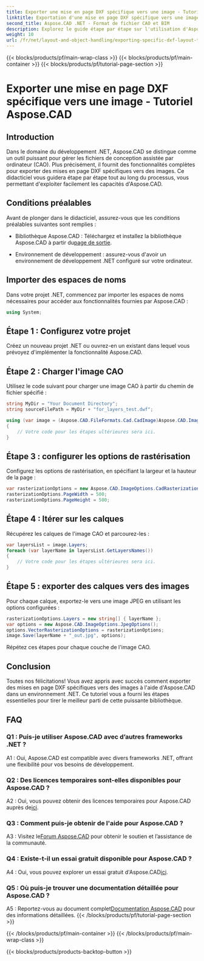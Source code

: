 ```yaml
---
title: Exporter une mise en page DXF spécifique vers une image - Tutoriel Aspose.CAD
linktitle: Exportation d'une mise en page DXF spécifique vers une image
second_title: Aspose.CAD .NET - Format de fichier CAO et BIM
description: Explorez le guide étape par étape sur l'utilisation d'Aspose.CAD pour .NET pour exporter des mises en page DXF spécifiques vers des images. Maximisez l'efficacité de votre développement .NET avec ce puissant didacticiel.
weight: 10
url: /fr/net/layout-and-object-handling/exporting-specific-dxf-layout-to-image/
---
```


{{< blocks/products/pf/main-wrap-class >}}
{{< blocks/products/pf/main-container >}}
{{< blocks/products/pf/tutorial-page-section >}}

# Exporter une mise en page DXF spécifique vers une image - Tutoriel Aspose.CAD

## Introduction

Dans le domaine du développement .NET, Aspose.CAD se distingue comme un outil puissant pour gérer les fichiers de conception assistée par ordinateur (CAO). Plus précisément, il fournit des fonctionnalités complètes pour exporter des mises en page DXF spécifiques vers des images. Ce didacticiel vous guidera étape par étape tout au long du processus, vous permettant d'exploiter facilement les capacités d'Aspose.CAD.

## Conditions préalables

Avant de plonger dans le didacticiel, assurez-vous que les conditions préalables suivantes sont remplies :

-  Bibliothèque Aspose.CAD : Téléchargez et installez la bibliothèque Aspose.CAD à partir du[page de sortie](https://releases.aspose.com/cad/net/).

- Environnement de développement : assurez-vous d'avoir un environnement de développement .NET configuré sur votre ordinateur.

## Importer des espaces de noms

Dans votre projet .NET, commencez par importer les espaces de noms nécessaires pour accéder aux fonctionnalités fournies par Aspose.CAD :

```csharp
using System;
```

## Étape 1 : Configurez votre projet

Créez un nouveau projet .NET ou ouvrez-en un existant dans lequel vous prévoyez d'implémenter la fonctionnalité Aspose.CAD.

## Étape 2 : Charger l'image CAO

Utilisez le code suivant pour charger une image CAO à partir du chemin de fichier spécifié :

```csharp
string MyDir = "Your Document Directory";
string sourceFilePath = MyDir + "for_layers_test.dwf";

using (var image = (Aspose.CAD.FileFormats.Cad.CadImage)Aspose.CAD.Image.Load(sourceFilePath))
{
    // Votre code pour les étapes ultérieures sera ici.
}
```

## Étape 3 : configurer les options de rastérisation

Configurez les options de rastérisation, en spécifiant la largeur et la hauteur de la page :

```csharp
var rasterizationOptions = new Aspose.CAD.ImageOptions.CadRasterizationOptions();
rasterizationOptions.PageWidth = 500;
rasterizationOptions.PageHeight = 500;
```

## Étape 4 : Itérer sur les calques

Récupérez les calques de l'image CAO et parcourez-les :

```csharp
var layersList = image.Layers;
foreach (var layerName in layersList.GetLayersNames())
{
    // Votre code pour les étapes ultérieures sera ici.
}
```

## Étape 5 : exporter des calques vers des images

Pour chaque calque, exportez-le vers une image JPEG en utilisant les options configurées :

```csharp
rasterizationOptions.Layers = new string[] { layerName };
var options = new Aspose.CAD.ImageOptions.JpegOptions();
options.VectorRasterizationOptions = rasterizationOptions;
image.Save(layerName + "_out.jpg", options);
```

Répétez ces étapes pour chaque couche de l'image CAO.

## Conclusion

Toutes nos félicitations! Vous avez appris avec succès comment exporter des mises en page DXF spécifiques vers des images à l'aide d'Aspose.CAD dans un environnement .NET. Ce tutoriel vous a fourni les étapes essentielles pour tirer le meilleur parti de cette puissante bibliothèque.

## FAQ

### Q1 : Puis-je utiliser Aspose.CAD avec d’autres frameworks .NET ?

A1 : Oui, Aspose.CAD est compatible avec divers frameworks .NET, offrant une flexibilité pour vos besoins de développement.

### Q2 : Des licences temporaires sont-elles disponibles pour Aspose.CAD ?

 A2 : Oui, vous pouvez obtenir des licences temporaires pour Aspose.CAD auprès de[ici](https://purchase.aspose.com/temporary-license/).

### Q3 : Comment puis-je obtenir de l'aide pour Aspose.CAD ?

 A3 : Visitez le[Forum Aspose.CAD](https://forum.aspose.com/c/cad/19) pour obtenir le soutien et l’assistance de la communauté.

### Q4 : Existe-t-il un essai gratuit disponible pour Aspose.CAD ?

 A4 : Oui, vous pouvez explorer un essai gratuit d'Aspose.CAD[ici](https://releases.aspose.com/).

### Q5 : Où puis-je trouver une documentation détaillée pour Aspose.CAD ?

 A5 : Reportez-vous au document complet[Documentation Aspose.CAD](https://reference.aspose.com/cad/net/) pour des informations détaillées.
{{< /blocks/products/pf/tutorial-page-section >}}

{{< /blocks/products/pf/main-container >}}
{{< /blocks/products/pf/main-wrap-class >}}

{{< blocks/products/products-backtop-button >}}
